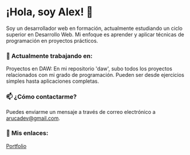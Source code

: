 # ¡Hola, soy Alex! 👋
Soy un desarrollador web en formación, actualmente estudiando un ciclo superior en Desarrollo Web. Mi enfoque es aprender y aplicar técnicas de programación en proyectos prácticos.

### 🔭 Actualmente trabajando en:
Proyectos en DAW: En mi repositorio 'daw', subo todos los proyectos relacionados con mi grado de programación. Pueden ser desde ejercicios simples hasta aplicaciones completas.

### 📫 ¿Cómo contactarme?
Puedes enviarme un mensaje a través de correo electrónico a arucadev@gmail.com.

### 🔗 Mis enlaces:
[Portfolio](https://arucadev.github.io/)

